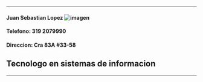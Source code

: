 ------------------------------------------------------------------
#### Juan Sebastian Lopez                ![imagen](http://placeimg.com/320/200/people)
#### Telefono: 319 2079990                  
#### Direccion: Cra 83A #33-58



## Tecnologo en sistemas de informacion

------------------------------------------------------------------

